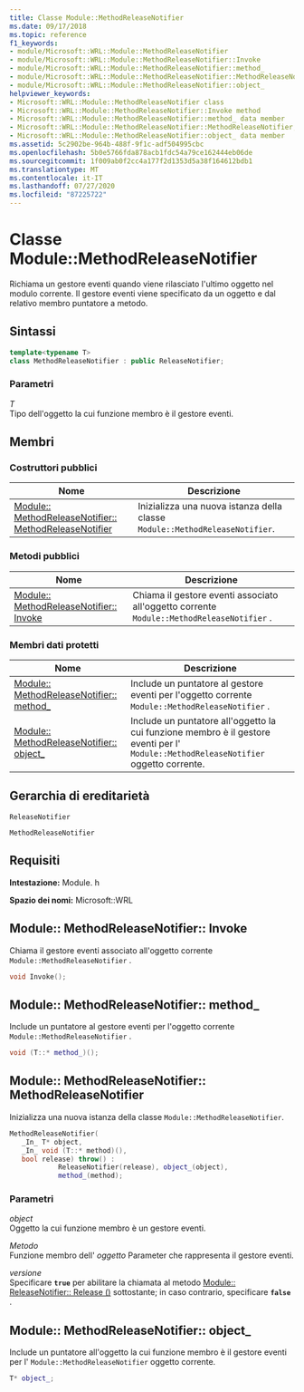 ```yaml
---
title: Classe Module::MethodReleaseNotifier
ms.date: 09/17/2018
ms.topic: reference
f1_keywords:
- module/Microsoft::WRL::Module::MethodReleaseNotifier
- module/Microsoft::WRL::Module::MethodReleaseNotifier::Invoke
- module/Microsoft::WRL::Module::MethodReleaseNotifier::method_
- module/Microsoft::WRL::Module::MethodReleaseNotifier::MethodReleaseNotifier
- module/Microsoft::WRL::Module::MethodReleaseNotifier::object_
helpviewer_keywords:
- Microsoft::WRL::Module::MethodReleaseNotifier class
- Microsoft::WRL::Module::MethodReleaseNotifier::Invoke method
- Microsoft::WRL::Module::MethodReleaseNotifier::method_ data member
- Microsoft::WRL::Module::MethodReleaseNotifier::MethodReleaseNotifier, constructor
- Microsoft::WRL::Module::MethodReleaseNotifier::object_ data member
ms.assetid: 5c2902be-964b-488f-9f1c-adf504995cbc
ms.openlocfilehash: 5b0e5766fda878acb1fdc54a79ce162444eb06de
ms.sourcegitcommit: 1f009ab0f2cc4a177f2d1353d5a38f164612bdb1
ms.translationtype: MT
ms.contentlocale: it-IT
ms.lasthandoff: 07/27/2020
ms.locfileid: "87225722"
---
```

# <a name="modulemethodreleasenotifier-class"></a>Classe Module::MethodReleaseNotifier

Richiama un gestore eventi quando viene rilasciato l'ultimo oggetto nel modulo corrente. Il gestore eventi viene specificato da un oggetto e dal relativo membro puntatore a metodo.

## <a name="syntax"></a>Sintassi

```cpp
template<typename T>
class MethodReleaseNotifier : public ReleaseNotifier;
```

### <a name="parameters"></a>Parametri

*T*<br/>
Tipo dell'oggetto la cui funzione membro è il gestore eventi.

## <a name="members"></a>Membri

### <a name="public-constructors"></a>Costruttori pubblici

Nome                                                                                                 | Descrizione
---------------------------------------------------------------------------------------------------- | ------------------------------------------------------------------------
[Module:: MethodReleaseNotifier:: MethodReleaseNotifier](#methodreleasenotifier-methodreleasenotifier) | Inizializza una nuova istanza della classe `Module::MethodReleaseNotifier`.

### <a name="public-methods"></a>Metodi pubblici

Nome                                                                   | Descrizione
---------------------------------------------------------------------- | -------------------------------------------------------------------------------------------
[Module:: MethodReleaseNotifier:: Invoke](#methodreleasenotifier-invoke) | Chiama il gestore eventi associato all'oggetto corrente `Module::MethodReleaseNotifier` .

### <a name="protected-data-members"></a>Membri dati protetti

Nome                                                                    | Descrizione
----------------------------------------------------------------------- | --------------------------------------------------------------------------------------------------------------------------------
[Module:: MethodReleaseNotifier:: method_](#methodreleasenotifier-method) | Include un puntatore al gestore eventi per l'oggetto corrente `Module::MethodReleaseNotifier` .
[Module:: MethodReleaseNotifier:: object_](#methodreleasenotifier-object) | Include un puntatore all'oggetto la cui funzione membro è il gestore eventi per l' `Module::MethodReleaseNotifier` oggetto corrente.

## <a name="inheritance-hierarchy"></a>Gerarchia di ereditarietà

`ReleaseNotifier`

`MethodReleaseNotifier`

## <a name="requirements"></a>Requisiti

**Intestazione:** Module. h

**Spazio dei nomi:** Microsoft::WRL

## <a name="modulemethodreleasenotifierinvoke"></a><a name="methodreleasenotifier-invoke"></a>Module:: MethodReleaseNotifier:: Invoke

Chiama il gestore eventi associato all'oggetto corrente `Module::MethodReleaseNotifier` .

```cpp
void Invoke();
```

## <a name="modulemethodreleasenotifiermethod_"></a><a name="methodreleasenotifier-method"></a>Module:: MethodReleaseNotifier:: method_

Include un puntatore al gestore eventi per l'oggetto corrente `Module::MethodReleaseNotifier` .

```cpp
void (T::* method_)();
```

## <a name="modulemethodreleasenotifiermethodreleasenotifier"></a><a name="methodreleasenotifier-methodreleasenotifier"></a>Module:: MethodReleaseNotifier:: MethodReleaseNotifier

Inizializza una nuova istanza della classe `Module::MethodReleaseNotifier`.

```cpp
MethodReleaseNotifier(
   _In_ T* object,
   _In_ void (T::* method)(),
   bool release) throw() :
            ReleaseNotifier(release), object_(object),
            method_(method);
```

### <a name="parameters"></a>Parametri

*object*<br/>
Oggetto la cui funzione membro è un gestore eventi.

*Metodo*<br/>
Funzione membro dell' *oggetto* Parameter che rappresenta il gestore eventi.

*versione*<br/>
Specificare **`true`** per abilitare la chiamata al metodo [Module:: ReleaseNotifier:: Release ()](module-releasenotifier-class.md#releasenotifier-release) sottostante; in caso contrario, specificare **`false`** .

## <a name="modulemethodreleasenotifierobject_"></a><a name="methodreleasenotifier-object"></a>Module:: MethodReleaseNotifier:: object_

Include un puntatore all'oggetto la cui funzione membro è il gestore eventi per l' `Module::MethodReleaseNotifier` oggetto corrente.

```cpp
T* object_;
```
